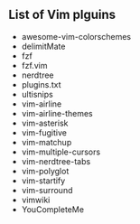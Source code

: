 List of Vim plguins
-----
* awesome-vim-colorschemes
* delimitMate
* fzf
* fzf.vim
* nerdtree
* plugins.txt
* ultisnips
* vim-airline
* vim-airline-themes
* vim-asterisk
* vim-fugitive
* vim-matchup
* vim-multiple-cursors
* vim-nerdtree-tabs
* vim-polyglot
* vim-startify
* vim-surround
* vimwiki
* YouCompleteMe

